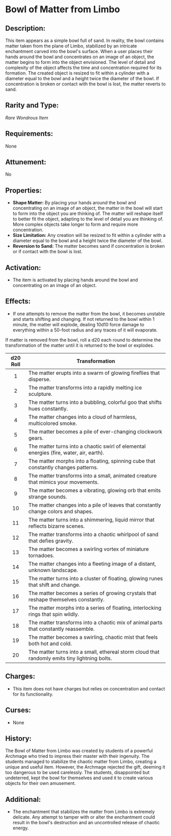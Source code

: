 # Bowl of Matter from Limbo

## Description:
This item appears as a simple bowl full of sand. In reality, the bowl contains matter taken from the plane of Limbo, stabilized by an intricate enchantment carved into the bowl's surface. When a user places their hands around the bowl and concentrates on an image of an object, the matter begins to form into the object envisioned. The level of detail and complexity of the object affects the time and concentration required for its formation. The created object is resized to fit within a cylinder with a diameter equal to the bowl and a height twice the diameter of the bowl. If concentration is broken or contact with the bowl is lost, the matter reverts to sand.

## Rarity and Type:
*Rare Wondrous Item*

## Requirements:
None

## Attunement:
No

## Properties:
- **Shape Matter:** By placing your hands around the bowl and concentrating on an image of an object, the matter in the bowl will start to form into the object you are thinking of. The matter will reshape itself to better fit the object, adapting to the level of detail you are thinking of. More complex objects take longer to form and require more concentration.
- **Size Limitation:** Any creation will be resized to fit within a cylinder with a diameter equal to the bowl and a height twice the diameter of the bowl.
- **Reversion to Sand:** The matter becomes sand if concentration is broken or if contact with the bowl is lost.

## Activation:
- The item is activated by placing hands around the bowl and concentrating on an image of an object.

## Effects:
- If one attempts to remove the matter from the bowl, it becomes unstable and starts shifting and changing. If not returned to the bowl within 1 minute, the matter will explode, dealing 10d10 force damage to everything within a 50-foot radius and any traces of it will evaporate.

If matter is removed from the bowl, roll a d20 each round to determine the transformation of the matter until it is returned to the bowl or explodes.

| d20 Roll | Transformation                                                                 |
|:--------:|--------------------------------------------------------------------------------|
| 1        | The matter erupts into a swarm of glowing fireflies that disperse.             |
| 2        | The matter transforms into a rapidly melting ice sculpture.                    |
| 3        | The matter turns into a bubbling, colorful goo that shifts hues constantly.    |
| 4        | The matter changes into a cloud of harmless, multicolored smoke.               |
| 5        | The matter becomes a pile of ever-changing clockwork gears.                    |
| 6        | The matter turns into a chaotic swirl of elemental energies (fire, water, air, earth). |
| 7        | The matter morphs into a floating, spinning cube that constantly changes patterns. |
| 8        | The matter transforms into a small, animated creature that mimics your movements. |
| 9        | The matter becomes a vibrating, glowing orb that emits strange sounds.         |
| 10       | The matter changes into a pile of leaves that constantly change colors and shapes. |
| 11       | The matter turns into a shimmering, liquid mirror that reflects bizarre scenes. |
| 12       | The matter transforms into a chaotic whirlpool of sand that defies gravity.    |
| 13       | The matter becomes a swirling vortex of miniature tornadoes.                   |
| 14       | The matter changes into a fleeting image of a distant, unknown landscape.      |
| 15       | The matter turns into a cluster of floating, glowing runes that shift and change. |
| 16       | The matter becomes a series of growing crystals that reshape themselves constantly. |
| 17       | The matter morphs into a series of floating, interlocking rings that spin wildly. |
| 18       | The matter transforms into a chaotic mix of animal parts that constantly reassemble. |
| 19       | The matter becomes a swirling, chaotic mist that feels both hot and cold.      |
| 20       | The matter turns into a small, ethereal storm cloud that randomly emits tiny lightning bolts. |


## Charges:
- This item does not have charges but relies on concentration and contact for its functionality.

## Curses:
- None

## History:
The Bowl of Matter from Limbo was created by students of a powerful Archmage who tried to impress their master with their ingenuity. The students managed to stabilize the chaotic matter from Limbo, creating a unique and useful item. However, the Archmage rejected the gift, deeming it too dangerous to be used carelessly. The students, disappointed but undeterred, kept the bowl for themselves and used it to create various objects for their own amusement.

## Additional:
- The enchantment that stabilizes the matter from Limbo is extremely delicate. Any attempt to tamper with or alter the enchantment could result in the bowl's destruction and an uncontrolled release of chaotic energy.